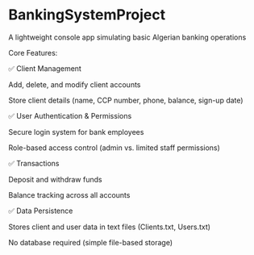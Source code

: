 # BankingSystemProject
A lightweight console app simulating basic Algerian banking operations

Core Features:

✅ Client Management

Add, delete, and modify client accounts

Store client details (name, CCP number, phone, balance, sign-up date)

✅ User Authentication & Permissions

Secure login system for bank employees

Role-based access control (admin vs. limited staff permissions)

✅ Transactions

Deposit and withdraw funds

Balance tracking across all accounts

✅ Data Persistence

Stores client and user data in text files (Clients.txt, Users.txt)

No database required (simple file-based storage)
